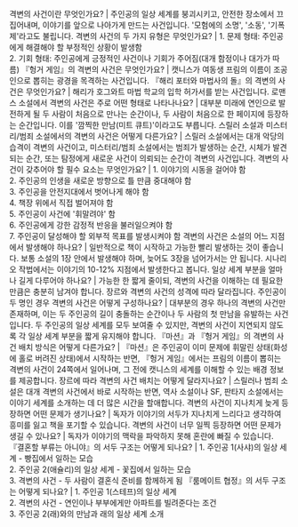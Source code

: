 격변의 사건이란 무엇인가요?	| 주인공의 일상 세계를 붕괴시키고, 안전한 장소에서 끄집어내며, 이야기를 앞으로 나아가게 만드는 사건입니다. '모험에의 소명', '소동', '기폭제'라고도 불립니다.
격변의 사건의 두 가지 유형은 무엇인가요?	| 1. 문제 형태: 주인공에게 해결해야 할 부정적인 상황이 발생함<br/>2. 기회 형태: 주인공에게 긍정적인 사건이나 기회가 주어짐(대개 함정이나 대가가 따름)
『헝거 게임』의 격변의 사건은 무엇인가요?	| 캣니스가 여동생 프림의 이름이 조공인으로 뽑히는 광경을 목격하는 사건입니다.
『해리 포터와 마법사의 돌』의 격변의 사건은 무엇인가요?	| 해리가 호그와트 마법 학교의 입학 허가서를 받는 사건입니다.
로맨스 소설에서 격변의 사건은 주로 어떤 형태로 나타나나요?	| 대부분 미래에 연인으로 발전하게 될 두 사람이 처음으로 만나는 순간이나, 두 사람이 처음으로 한 페이지에 등장하는 순간입니다. 이를 '깜찍한 만남(미트 큐트)'이라고도 부릅니다.
스릴러 소설과 미스터리/범죄 소설에서의 격변의 사건은 어떻게 다른가요?	| 스릴러 소설에서는 대개 악당의 습격이 격변의 사건이고, 미스터리/범죄 소설에서는 범죄가 발생하는 순간, 시체가 발견되는 순간, 또는 탐정에게 새로운 사건이 의뢰되는 순간이 격변의 사건입니다.
격변의 사건이 갖추어야 할 필수 요소는 무엇인가요?	| 1. 이야기의 시동을 걸어야 함<br/>2. 주인공의 인생을 새로운 방향으로 틀 만큼 중대해야 함<br/>3. 주인공을 안전지대에서 벗어나게 해야 함<br/>4. 책장 위에서 직접 벌어져야 함<br/>5. 주인공이 사건에 '휘말려야' 함<br/>6. 주인공에게 강한 감정적 반응을 불러일으켜야 함<br/>7. 주인공이 달성해야 할 외부적 목표를 발생시켜야 함
격변의 사건은 소설의 어느 지점에서 발생해야 하나요?	| 일반적으로 책이 시작하고 가능한 빨리 발생하는 것이 좋습니다. 보통 소설의 1장 안에서 발생해야 하며, 늦어도 3장을 넘어가서는 안 됩니다. 시나리오 작법에서는 이야기의 10-12% 지점에서 발생한다고 봅니다.
일상 세계 부분을 얼마나 길게 다루어야 하나요?	| 가능한 한 짧게 줄이되, 격변의 사건을 이해하는 데 필요한 만큼은 충분히 남겨야 합니다. 장르와 격변의 사건의 성격에 따라 달라집니다.
주인공이 두 명인 경우 격변의 사건은 어떻게 구성하나요?	| 대부분의 경우 하나의 격변의 사건만 존재하며, 이는 두 주인공의 길이 충돌하는 순간이나 두 사람의 첫 만남을 유발하는 사건입니다. 두 주인공의 일상 세계를 모두 보여줄 수 있지만, 격변의 사건이 지연되지 않도록 각 일상 세계 부분을 짧게 유지해야 합니다.
『마션』과 『헝거 게임』의 격변의 사건 배치 방식은 어떻게 다른가요?	| 『마션』은 주인공이 이미 문제에 휘말린 상태(화성에 홀로 버려진 상태)에서 시작하는 반면, 『헝거 게임』에서는 프림의 이름이 뽑히는 격변의 사건이 24쪽에서 일어나며, 그 전에 캣니스의 세계를 이해할 수 있는 배경 정보를 제공합니다.
장르에 따라 격변의 사건 배치는 어떻게 달라지나요?	| 스릴러나 범죄 소설은 대개 격변의 사건에서 바로 시작하는 반면, 역사 소설이나 SF, 판타지 소설에서는 이야기 세계를 소개하는 데 더 많은 시간을 할애합니다.
격변의 사건이 지나치게 늦게 등장하면 어떤 문제가 생기나요?	| 독자가 이야기의 서두가 지나치게 느리다고 생각하여 흥미를 잃고 책을 포기할 수 있습니다.
격변의 사건이 너무 일찍 등장하면 어떤 문제가 생길 수 있나요?	| 독자가 이야기의 맥락을 파악하지 못해 혼란에 빠질 수 있습니다.
『결혼할 부류는 아니야』의 서두 구조는 어떻게 되나요?	| 1. 주인공 1(사샤)의 일상 세계 - 빵집에서 일하는 모습<br/>2. 주인공 2(애슐리)의 일상 세계 - 꽃집에서 일하는 모습<br/>3. 격변의 사건 - 두 사람이 결혼식 준비를 함께하게 됨
『룸메이트 협정』의 서두 구조는 어떻게 되나요?	| 1. 주인공 1(스테프)의 일상 세계<br/>2. 격변의 사건 - 연인이나 부부에게만 아파트를 빌려준다는 조건<br/>3. 주인공 2(래)와의 만남과 래의 일상 세계 소개